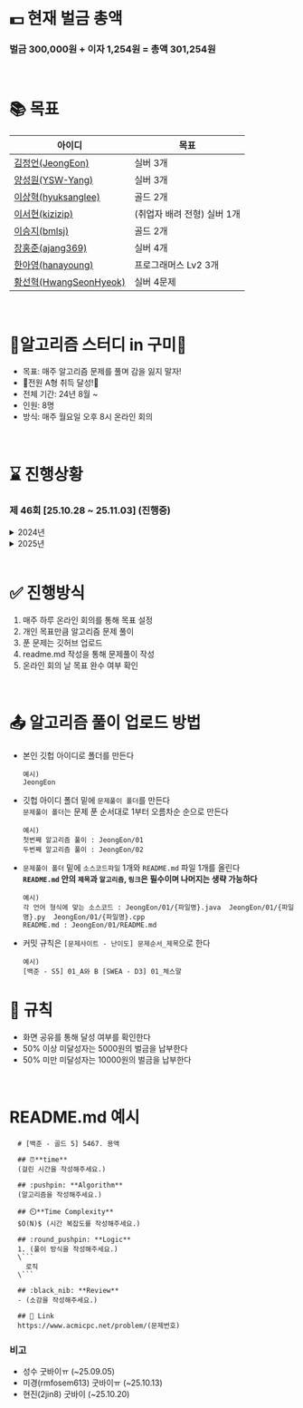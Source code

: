 # 💵 현재 벌금 총액
### 벌금 300,000원 + 이자 1,254원 = 총액 301,254원

<br>

# 📚 목표
|아이디|목표|
|------|---|
|[김정언(JeongEon)](https://github.com/JeongEon8)| 실버 3개 |
|[양성원(YSW-Yang)](https://github.com/YSW-Yang)| 실버 3개 |
|[이상혁(hyuksanglee)](https://github.com/hyuksanglee)| 골드 2개 |
|[이서현(kizizip)](https://github.com/kizizip)| (취업자 배려 전형) 실버 1개 |
|[이승지(bmlsj)](https://github.com/bmlsj)| 골드 2개 |
|[장홍준(ajang369)](https://github.com/ajang369)| 실버 4개 |
|[한아영(hanayoung)](https://github.com/hanayoung) | 프로그래머스 Lv2 3개 |
|[황선혁(HwangSeonHyeok)](https://github.com/HwangSeonHyeok)| 실버 4문제 |

<br>

# 💚알고리즘 스터디 in 구미💚
- 목표: 매주 알고리즘 문제를 풀며 감을 잃지 말자!
- 🎉전원 A형 취득 달성!🎉
- 전체 기간: 24년 8월 ~
- 인원: 8명
- 방식: 매주 월요일 오후 8시 온라인 회의
<br>

# ⌛ 진행상황
### 제 46회 [25.10.28 ~ 25.11.03] (진행중)
<details>
  <summary>2024년</summary>
  - 제 1회 [24.08.01 - 24.08.05] (진행완료) <br>
  - 제 2회 [24.08.06 - 24.08.12] (진행완료) [백준] 2589. 보물섬 <br>
  - 제 3회 [24.08.13 - 24.08.19] (진행완료) [SWEA] 1248. [S/W 문제해결 응용] 3일차 - 공통조상 <br>
  - 제 4회 [24.08.20 - 24.08.26] (진행완료) [SWEA] 1824. 혁진이의 프로그램 검증 <br>
  - 제 5회 [24.08.27 - 24.09.02] (진행완료) [백준] 14502. 연구소 <br>
  - 제 6회 [24.09.03 - 24.09.10] (진행완료) <br>
  - 제 7회 [24.09.11 - 24.09.23] (진행완료) [백준-골드5] 14567. 선수과목 <br>
  - 제 8회 [24.09.23 - 24.09.30] (진행완료) <br>
  - 제 9회 [24.10.01 - 24.10.07] (진행완료) [백준 - 골드3] 14725. 개미굴 <br>
  - 제 10회 [24.10.08 - 24.10.14] (진행완료) <br>
  - 제 11회 [24.10.15 - 24.10.21] (진행완료) <br>
  - 제 12회 [24.10.15 - 24.10.28] (진행완료) <br>
  - 제 13회 [24.10.29 - 24.11.04] (진행완료) <br>
  - 제 14회 [24.11.05 - 24.11.11] (진행완료) <br>
  - 제 15회 [24.11.12 - 24.11.18] (진행완료) <br>
  - 제 16회 [24.12.09 - 24.12.16] (진행완료) <br>
  - 제 17회 [24.12.17 - 24.12.23] (진행완료) <br>
  - 제 18회 [24.12.24 - 24.12.30] (진행완료) <br>
</details>
<details>
    <summary>2025년</summary>
  - 제 19회 [25.1.7 - 25.1.13] (진행완료) <br>
  - 제 20회 [25.1.14 - 25.1.20] (진행완료) <br>
  - 제 21회 [25.1.21 - 25.2.3] (진행완료) <br>
  - 제 22회 [25.2.4 - 25.2.10] (진행완료) <br>
  - 제 23회 [25.2.18 - 25.2.24] (진행완료) <br>
  - 제 24회 [25.2.25 - 25.3.3] (진행완료) <br>
  - 제 25회 [25.3.4 - 25.3.10] (진행완료) <br>
  - 제 26회 [25.3.11 - 25.3.17] (진행완료) <br>
  - 제 27회 [25.3.18 - 25.3.24] (진행완료) <br>
  - 제 28회 [25.4.15 - 25.4.21] (진행완료) <br>
  - 제 29회 [25.06.16 - 25.06.22] (진행완료) <br>
  - 제 30회 [25.06.23 - 25.06.29] (진행완료) <br>
  - 제 31회 [25.06.30 - 25.07.06] (진행완료) <br>
  - 제 32회 [25.07.07 - 25.07.14] (진행완료) <br>
  - 제 33회 [25.07.15 - 25.07.21] (진행완료) <br>
  - 제 34회 [25.07.22 - 25.07.28] (진행완료) <br>
  - 제 35회 [25.07.29 - 25.08.04] (진행완료) <br>
  - 제 36회 [25.08.05 - 25.08.11] (진행완료) <br>
  - 제 37회 [25.08.12 - 25.08.18] (진행완료) <br>
  - 제 38회 [25.08.19 - 25.08.25] (진행완료) <br>
  - 제 39회 [25.08.26 - 25.09.01] (진행완료) <br>
  - 제 40회 [25.09.02 - 25.09.08] (진행완료) <br>
  - 제 41회 [25.09.09 - 25.09.15] (진행완료) <br>
  - 제 42회 [25.09.16 - 25.09.22] (진행완료) <br>
  - 제 43회 [25.09.23 - 25.09.29] (진행완료) <br>
  - 제 44회 [25.10.14 ~ 25.10.20] (진행완료) <br>
  - 제 45회 [25.10.21 ~ 25.10.27] (진행완료) <br>
</details>


<br>

# ✅ 진행방식
1. 매주 하루 온라인 회의를 통해 목표 설정
2. 개인 목표만큼 알고리즘 문제 풀이
3. 푼 문제는 깃허브 업로드
4. readme.md 작성을 통해 문제풀이 작성
5. 온라인 회의 날 목표 완수 여부 확인

<br>

# 📤 알고리즘 풀이 업로드 방법
- 본인 깃헙 아이디로 폴더를 만든다
  ```
  예시)
  JeongEon
  ```
- 깃헙 아이디 폴더 밑에 `문제풀이 폴더`를 만든다 <br>
  `문제풀이 폴더`는 문제 푼 순서대로 1부터 오름차순 순으로 만든다
  ```
  예시)
  첫번째 알고리즘 풀이 : JeongEon/01
  두번째 알고리즘 풀이 : JeongEon/02
  ```
- `문제풀이 폴더` 밑에 `소스코드파일` 1개와 `README.md` 파일 1개를 올린다
  <br>
  **`README.md` 안의 `제목`과 `알고리즘`, `링크`은 필수이며 나머지는 생략 가능하다** 
  ```
  예시)
  각 언어 형식에 맞는 소스코드 : JeongEon/01/{파일명}.java  JeongEon/01/{파일명}.py  JeongEon/01/{파일명}.cpp
  README.md : JeongEon/01/README.md
  ```
- 커밋 규칙은 `[문제사이트 - 난이도] 문제순서_제목`으로 한다
  ```
  예시)
  [백준 - S5] 01_A와 B [SWEA - D3] 01_체스말
  ```


# 💸 규칙
- 화면 공유를 통해 달성 여부를 확인한다
- 50% 이상 미달성자는 5000원의 벌금을 납부한다
- 50% 미만 미달성자는 10000원의 벌금을 납부한다

<br>

# README.md 예시
```mkdown
  # [백준 - 골드 5] 5467. 용액
  
  ## ⏰**time**
  (걸린 시간을 작성해주세요.)
  
  ## :pushpin: **Algorithm**
  (알고리즘을 작성해주세요.)
  
  ## ⏲️**Time Complexity**
  $O(N)$ (시간 복잡도를 작성해주세요.)
  
  ## :round_pushpin: **Logic**
  1. (풀이 방식을 작성해주세요.)
  \```
    로직
  \```
  
  ## :black_nib: **Review**
  - (소감을 작성해주세요.)
  
  ## 📡 Link
  https://www.acmicpc.net/problem/(문제번호)
```

### 비고
- 성수 굿바이ㅠ (~25.09.05)
- 미경(rmfosem613) 굿바이ㅠ (~25.10.13)
- 현진(2jin8) 굿바이 (~25.10.20)

